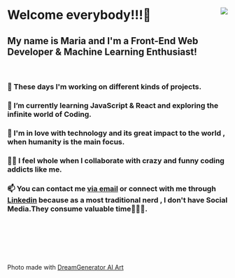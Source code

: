 <!DOCTYPE html>
<html lang="en">
  <head>
    <meta charset="UTF-8" />
    <meta name="viewport" content="width=device-width, initial-scale=1.0" />
   
    
  </head>
  <body>
    <div class="container" >
      <img align="right" src="https://lh3.googleusercontent.com/yftM3MCPWkc3uNJZ3OOA4M6OeoWfbpH9Q5njLiRxSdw3fPPWREA7yEbQxkhfvyLvgI1zwjd_KIflU3yRjHFL_PyHrdJSBW4wiUeGaSfER5ue13sek_58TGO_xCsfsSA28wCZ0oJrt3p4InBo1JLbIxqBITfbDj3B9LOrTxdL8nS8FNFaItX1evyxLQMcZJ4hCMxJQoFKwJi2w1ZvxTtijhT4tbvdlt8xeoRbWiqA5PLf1HGJkmB6WYvIjrYvaRlaCzqfrZarw72M0BLeaD5mddX3_ro2yFCag3ExO71bYj-R3q_Zo4Sh4Tsvy-sFG4Iudf-ejGzUgyc0ulptzHV1WfpScGw7jAaRboutEJLhwQnbN4NB8WB-CwkMtmc_Z2yu4mJzHPPqo_QZDIUPfrcYtuI1rgMkFPsymOQo8yFgIHS4KsNS1Pi3zZZqqhTn3hes6_qShWVsQ-YxigCuiEx6q_ml9KecKbi0HHzavvh9xceKrOwlrroSsGpCMAxuK_oTCtMZBKVg0t0U8owhPTitzibMrPn_CUXgpK0oEbj4evg9uGwqoBhMMuiOKWie8kADWYlMQLRExbQ1Jao5nx4Vhgqeh-52e-W0MPtTmUu1gP8KKs0HAdZeGrutSTD2tfxPotNuBSaPTroNBs-0PWzhpEkogH8QgM_n94EUCHp8EzdviyNNWAby0TiznyfB3PlHsB-m1OSmI4bgKZtXEBWJrWA=w416-h690-no?authuser=0">
      <h1> Welcome everybody!!!🤩</h1>
      <h2>My name is Maria and I'm a Front-End Web Developer & Machine Learning Enthusiast!</h2>
      <br>
      <h3>🔭 These days I'm working on different kinds of projects.</h3>
      <h3>
        🌱 I’m currently learning JavaScript & React and exploring the
        infinite world of Coding.
      </h3>
      <h3>
        💞 I'm in love with technology and its great impact to the world , when
        humanity is the main focus.
      </h3>
      <h3>
        👯‍♀️ I feel whole when I collaborate with crazy and funny coding addicts
        like me.
      </h3>
      <h3>
        📫 You can contact me
        <a href="mailto:mbarkouzou@gmail.com"> via email</a> or connect with me through <a href="https://www.linkedin.com/in/maria-barkouzou-b39810201/?originalSubdomain=gr" >Linkedin</a> because as a most
        traditional nerd , I don't have Social Media.They consume valuable
        time🙈🙉🙊.
      </h3> 
    </div>
    <br>
    <br>
    <br>
    <br>
    <br>
    <p>Photo made with <a href="https://deepdreamgenerator.com"</a> DreamGenerator AI Art</p>
  </body>
</html>
